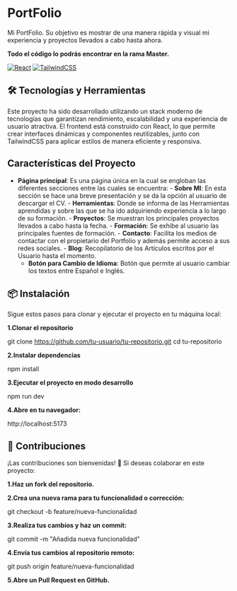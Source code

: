 # PortFolio
Mi PortFolio. Su objetivo es mostrar de una manera rápida y visual mi experiencia y proyectos llevados a cabo hasta ahora.

**Todo el código lo podrás encontrar en la rama Master.**

[![React](https://img.shields.io/badge/React-61DAFB?style=for-the-badge&logo=react&logoColor=101010&labelColor=101010)]()
[![TailwindCSS](https://img.shields.io/badge/Tailwind_CSS-06B6D4?style=for-the-badge&logo=tailwind-css&logoColor=101010&labelColor=101010)]()



## 🛠 Tecnologías y Herramientas

Este proyecto ha sido desarrollado utilizando un stack moderno de tecnologías que garantizan rendimiento, escalabilidad y una experiencia de usuario atractiva. El frontend está construido con React, lo que permite crear interfaces dinámicas y componentes reutilizables, junto con TailwindCSS para aplicar estilos de manera eficiente y responsiva.


## Características del Proyecto

- **Página principal**: Es una página única en la cual se engloban las diferentes secciones entre las cuales se encuentra:
      - **Sobre MI**: En esta sección se hace una breve presentación y se da la opción al usuario de descargar el CV.
      - **Herramientas**: Donde se informa de las Herramientas aprendidas y sobre las que se ha ido adquiriendo experiencia a lo largo de su formación.
      - **Proyectos**: Se muestran los principales proyectos llevados a cabo hasta la fecha.
      - **Formación**: Se exhibe al usuario las principales fuentes de formación.
      - **Contacto**: Facilita los medios de contactar con el propietario del Portfolio y además permite acceso a sus redes sociales.
      - **Blog**: Recopilatorio de los Artículos escritos por el Usuario hasta el momento.
  - **Botón para Cambio de Idioma**: Botón que permite al usuario cambiar los textos entre Español e Inglés. 

## 📦 Instalación

Sigue estos pasos para clonar y ejecutar el proyecto en tu máquina local:

**1.Clonar el repositorio**

git clone https://github.com/tu-usuario/tu-repositorio.git
cd tu-repositorio


**2.Instalar dependencias**

npm install


**3.Ejecutar el proyecto en modo desarrollo**

npm run dev


**4.Abre en tu navegador:**

http://localhost:5173

## 🤝 Contribuciones
¡Las contribuciones son bienvenidas! 🎉
Si deseas colaborar en este proyecto:

**1.Haz un fork del repositorio.**

**2.Crea una nueva rama para tu funcionalidad o corrección:**

git checkout -b feature/nueva-funcionalidad


**3.Realiza tus cambios y haz un commit:**

git commit -m "Añadida nueva funcionalidad"


**4.Envía tus cambios al repositorio remoto:**

git push origin feature/nueva-funcionalidad


**5.Abre un Pull Request en GitHub.**
